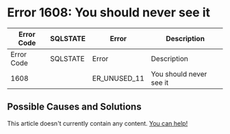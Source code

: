 
# Error 1608: You should never see it


| Error Code | SQLSTATE | Error | Description |
| --- | --- | --- | --- |
| Error Code | SQLSTATE | Error | Description |
| 1608 |  | ER_UNUSED_11 | You should never see it |




## Possible Causes and Solutions


This article doesn't currently contain any content. [You can help!](/kb/en/writing-and-editing-knowledge-base-articles/)


